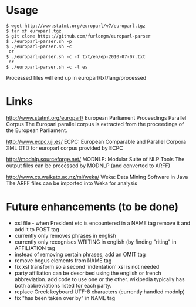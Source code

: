 # Usage

```shell
$ wget http://www.statmt.org/europarl/v7/europarl.tgz
$ tar xf europarl.tgz
$ git clone https://github.com/furlongm/europarl-parser
$ ./europarl-parser.sh -p
$ ./europarl-parser.sh -c
 or
$ ./europarl-parser.sh -c -f txt/en/ep-2010-07-07.txt
 or
$ ./europarl-parser.sh -c -l es
```

Processed files will end up in europarl/txt/lang/processed


# Links

http://www.statmt.org/europarl/
European Parliament Proceedings Parallel Corpus
The Europarl parallel corpus is extracted from the proceedings of the European Parliament.

http://www.ecpc.uji.es/
ECPC: European Comparable and Parallel Corpora
XML DTD for europarl corpus provided by ECPC

http://modnlp.sourceforge.net/
MODNLP: Modular Suite of NLP Tools
The output files can be processed by MODNLP (and converted to ARFF)

http://www.cs.waikato.ac.nz/ml/weka/
Weka: Data Mining Software in Java
The ARFF files can be imported into Weka for analysis


# Future enhancements (to be done)
* xsl file - when President etc is encountered in a NAME tag
  remove it and add it to POST tag
* currently only removes phrases in english
* currently only recognises WRITING in english (by finding "riting"
  in AFFILIATION tag
* instead of removing certain phrases, add an OMIT tag
* remove bogus elements from NAME tag
* fix xsl transform so a second 'indentation' xsl is not needed
* party affiliation can be described using the english or french
  abbreviation. add code to use one or the other. wikipedia
  typically has both abbreviations listed for each party.
* replace Greek keyboard UTF-8 characters (currently handled modnlp)
* fix "has been taken over by" in NAME tag

